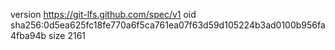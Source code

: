 version https://git-lfs.github.com/spec/v1
oid sha256:0d5ea625fc18fe770a6f5ca761ea07f63d59d105224b3ad0100b956fa4fba94b
size 2161
